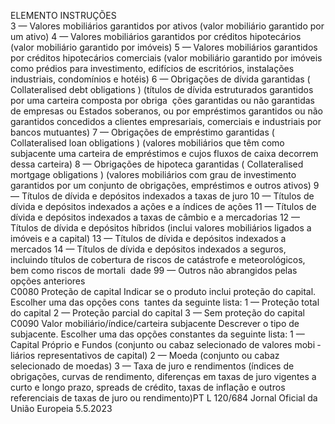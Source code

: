  
ELEMENTO  INSTRUÇÕES  
3 — Valores mobiliários garantidos por ativos 
(valor mobiliário garantido por um ativo) 
4 — Valores mobiliários garantidos por créditos hipotecários 
(valor mobiliário garantido por imóveis) 
5 — Valores mobiliários garantidos por créditos hipotecários comerciais 
(valor mobiliário garantido por imóveis como prédios para investimento, edifícios 
de escritórios, instalações industriais, condomínios e hotéis) 
6 — Obrigações de dívida garantidas ( Collateralised debt obligations ) 
(títulos de dívida estruturados garantidos por uma carteira composta por obriga ­
ções garantidas ou não garantidas de empresas ou Estados soberanos, ou por 
empréstimos garantidos ou não garantidos concedidos a clientes empresariais, 
comerciais e industriais por bancos mutuantes) 
7 — Obrigações de empréstimo garantidas ( Collateralised loan obligations ) 
(valores mobiliários que têm como subjacente uma carteira de empréstimos e 
cujos fluxos de caixa decorrem dessa carteira) 
8 — Obrigações de hipoteca garantidas ( Collateralised mortgage obligations ) 
(valores mobiliários com grau de investimento garantidos por um conjunto de 
obrigações, empréstimos e outros ativos) 
9 — Títulos de dívida e depósitos indexados a taxas de juro 
10 — Títulos de dívida e depósitos indexados a ações e a índices de ações 
11 — Títulos de dívida e depósitos indexados a taxas de câmbio e a mercadorias 
12 — Títulos de dívida e depósitos híbridos 
(inclui valores mobiliários ligados a imóveis e a capital) 
13 — Títulos de dívida e depósitos indexados a mercados 
14 — Títulos de dívida e depósitos indexados a seguros, incluindo títulos de 
cobertura de riscos de catástrofe e meteorológicos, bem como riscos de mortali ­
dade 
99 — Outros não abrangidos pelas opções anteriores  
C0080  Proteção de capital  Indicar se o produto inclui proteção do capital. Escolher uma das opções cons ­
tantes da seguinte lista: 
1 — Proteção total do capital 
2 — Proteção parcial do capital 
3 — Sem proteção do capital  
C0090  Valor mobiliário/índice/carteira 
subjacente  Descrever o tipo de subjacente. Escolher uma das opções constantes da seguinte 
lista: 
1 — Capital Próprio e Fundos (conjunto ou cabaz selecionado de valores mobi ­
liários representativos de capital) 
2 — Moeda (conjunto ou cabaz selecionado de moedas) 
3 — Taxa de juro e rendimentos (índices de obrigações, curvas de rendimento, 
diferenças em taxas de juro vigentes a curto e longo prazo, spreads de crédito, 
taxas de inflação e outros referenciais de taxas de juro ou rendimento)PT  L 120/684 Jornal Oficial da União Europeia 5.5.2023